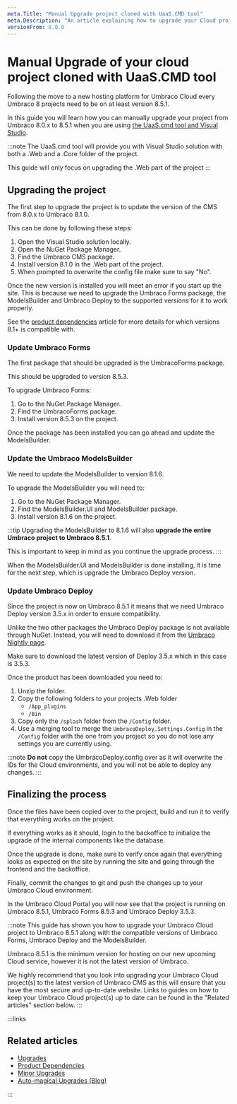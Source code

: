```yaml
---
meta.Title: "Manual Upgrade project cloned with UaaS.CMD tool"
meta.Description: "An article explaining how to upgrade your Cloud project if it has been cloned down with the UaaS.cmd tool"
versionFrom: 8.0.0
---
```


# Manual Upgrade of your cloud project cloned with UaaS.CMD tool

Following the move to a new hosting platform for Umbraco Cloud every Umbraco 8 projects need to be on at least version 8.5.1.

In this guide you will learn how you can manually upgrade your project from Umbraco 8.0.x to 8.5.1 when you are using [the UaaS.cmd tool and Visual Studio](../../Set-Up/Working-with-Visual-Studio).

:::note
The UaaS.cmd tool will provide you with Visual Studio solution with both a .Web and a .Core folder of the project.

This guide will only focus on upgrading the .Web part of the project
:::

## Upgrading the project

The first step to upgrade the project is to update the version of the CMS from 8.0.x to Umbraco 8.1.0.

This can be done by following these steps:

1. Open the Visual Studio solution locally.
2. Open the NuGet Package Manager.
3. Find the Umbraco CMS package.
4. Install version 8.1.0 in the .Web part of the project.
5. When prompted to overwrite the config file make sure to say "No".

Once the new version is installed you will meet an error if you start up the site. This is because we need to upgrade the Umbraco Forms package, the ModelsBuilder and Umbraco Deploy to the supported versions for it to work properly.

See the [product dependencies](../Product-Dependencies/) article for more details for which versions 8.1+ is compatible with.

### Update Umbraco Forms

The first package that should be upgraded is the UmbracoForms package.

This should be upgraded to version 8.5.3.

To upgrade Umbraco Forms:

1. Go to the NuGet Package Manager.
2. Find the UmbracoForms package.
3. Install version 8.5.3 on the project.

Once the package has been installed you can go ahead and update the ModelsBuilder.

### Update the Umbraco ModelsBuilder

We need to update the ModelsBuilder to version 8.1.6.

To upgrade the ModelsBuilder you will need to:

1. Go to the NuGet Package Manager.
2. Find the  ModelsBuilder.UI and  ModelsBuilder package.
3. Install version 8.1.6 on the project.

:::tip
Upgrading the ModelsBuilder to 8.1.6 will also **upgrade the entire Umbraco project to Umbraco 8.5.1**.

This is important to keep in mind as you continue the upgrade process.
:::

When the ModelsBuilder.UI and ModelsBuilder is done installing, it is time for the next step, which is upgrade the Umbraco Deploy version.

### Update Umbraco Deploy

Since the project is now on Umbraco 8.5.1 it means that we need Umbraco Deploy version 3.5.x in order to ensure compatibility.

Unlike the two other packages the Umbraco Deploy package is not available through NuGet. Instead, you will need to download it from the [Umbraco Nightly page](http://nightly.umbraco.org/?container=umbraco-deploy-release).

Make sure to download the latest version of Deploy 3.5.x which in this case is 3.5.3.

Once the product has been downloaded you need to:

1. Unzip the folder.
2. Copy the following folders to your projects .Web folder
    - `/App_plugins`
    - `/Bin`
3. Copy only the `/splash` folder from the `/Config` folder.
4. Use a merging tool to merge the `UmbracoDeploy.Settings.Config` in the `/Config` folder with the one from you project so you do not lose any settings you are currently using.

:::note
**Do not** copy the UmbracoDeploy.config over as it will overwrite the IDs for the Cloud environments, and you will not be able to deploy any changes.
:::

## Finalizing the process

Once the files have been copied over to the project, build and run it to verify that everything works on the project.

If everything works as it should, login to the backoffice to initialize the upgrade of the internal components like the database.

Once the upgrade is done, make sure to verify once again that everything looks as expected on the site by running the site and going through the frontend and the backoffice.

Finally, commit the changes to git and push the changes up to your Umbraco Cloud environment.

In the Umbraco Cloud Portal you will now see that the project is running on Umbraco 8.5.1, Umbraco Forms 8.5.3 and Umbraco Deploy 3.5.3.

:::note
This guide has shown you how to upgrade your Umbraco Cloud project to Umbraco 8.5.1 along with the compatible versions of Umbraco Forms, Umbraco Deploy and the ModelsBuilder.

Umbraco 8.5.1 is the minimum version for hosting on our new upcoming Cloud service, however it is not the latest version of Umbraco.

We highly recommend that you look into upgrading your Umbraco Cloud project(s) to the latest version of Umbraco CMS as this will ensure that you have the most secure and up-to-date website. Links to guides on how to keep your Umbraco Cloud project(s) up to date can be found in the "Related articles" section below.
:::

:::links
## Related articles

- [Upgrades](../)
- [Product Dependencies](../Product-Dependencies)
- [Minor Upgrades](../Minor-upgrades)
- [Auto-magical Upgrades (Blog)](https://umbraco.com/blog/sofie-in-the-cloud-no-6-automagical-upgrades/)

:::

